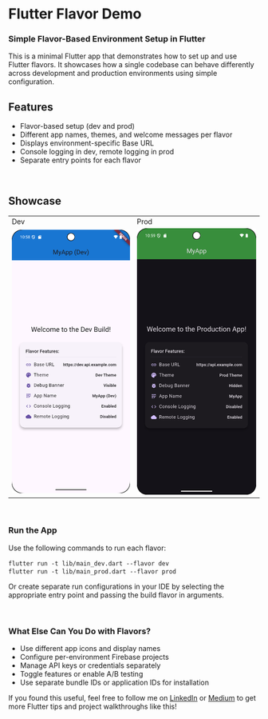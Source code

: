 # Flutter Flavor Demo

### Simple Flavor-Based Environment Setup in Flutter

This is a minimal Flutter app that demonstrates how to set up and use Flutter flavors. It showcases how a single codebase can behave differently across development and production environments using simple configuration.




## Features

- Flavor-based setup (dev and prod)
- Different app names, themes, and welcome messages per flavor
- Displays environment-specific Base URL
- Console logging in dev, remote logging in prod
- Separate entry points for each flavor

</br>

## Showcase

<table>
  <tr>
    <td>Dev</td>
    <td>Prod</td>

  </tr>

  <tr>
    <td><img src="ss/dev.png" width="100%" height="70%" /></td>
    <td><img src="ss/prod.png" width="100%" height="70%" /></td>
  </tr>
 </table>
<br/>

### Run the App
Use the following commands to run each flavor:
```
flutter run -t lib/main_dev.dart --flavor dev
flutter run -t lib/main_prod.dart --flavor prod
```
Or create separate run configurations in your IDE by selecting the appropriate entry point and passing the build flavor in arguments.

</br>

### What Else Can You Do with Flavors?
- Use different app icons and display names
- Configure per-environment Firebase projects
- Manage API keys or credentials separately
- Toggle features or enable A/B testing
- Use separate bundle IDs or application IDs for installation

If you found this useful, feel free to follow me on [LinkedIn](https://www.linkedin.com/in/alxayeed/) or [Medium](https://alxayeed.medium.com/) to get more Flutter tips and project walkthroughs like this!


